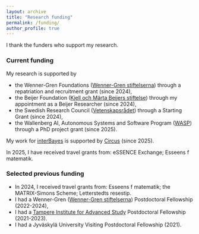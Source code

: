 ```yaml
---
layout: archive
title: "Research funding"
permalink: /funding/
author_profile: true
---
```


I thank the funders who support my research.

### Current funding

My research is supported by 
- the Wenner-Gren Foundations (<a href="https://www.swgc.org/">Wenner-Gren stiftelserna</a>) through a repatriation and recruitment grant (since 2024),
- the Beijer Foundation (<a href="https://www.beijerstiftelsen.se">Kjell och Märta Beijers stiftelse</a>) through my appointment as a Beijer Researcher (since 2024),
- the Swedish Research Council (<a href="https://www.vr.se/english.html">Vetenskapsrådet</a>) through a Starting Grant (since 2024),
- the Wallenberg AI, Autonomous Systems and Software Program (<a href="https://wasp-sweden.org/">WASP</a>) through a PhD project grant (since 2025).

My work for <a href="https://interbayes.github.io/">interBayes</a> is supported by <a href="https://www.uu.se/en/centre/circus">Circus</a> (since 2025).<br>

In 2025, I have received travel grants from: eSSENCE Exchange; Esseens f matematik.
  
### Selected previous funding 
- In 2024, I received travel grants from: Esseens f matematik; the MATRIX-Simons Scheme; Letterstedts resestip.
- I had a Wenner-Gren (<a href="https://www.swgc.org/">Wenner-Gren stiftelserna</a>) Postdoctoral Fellowship (2022-2024),
- I had a <a href="https://research.tuni.fi/tampere-ias/">Tampere Institute for Advanced Study</a> Postdoctoral Fellowship (2021-2023).
- I had a Jyväskylä University Visiting Postdoctoral Fellowship (2021).
